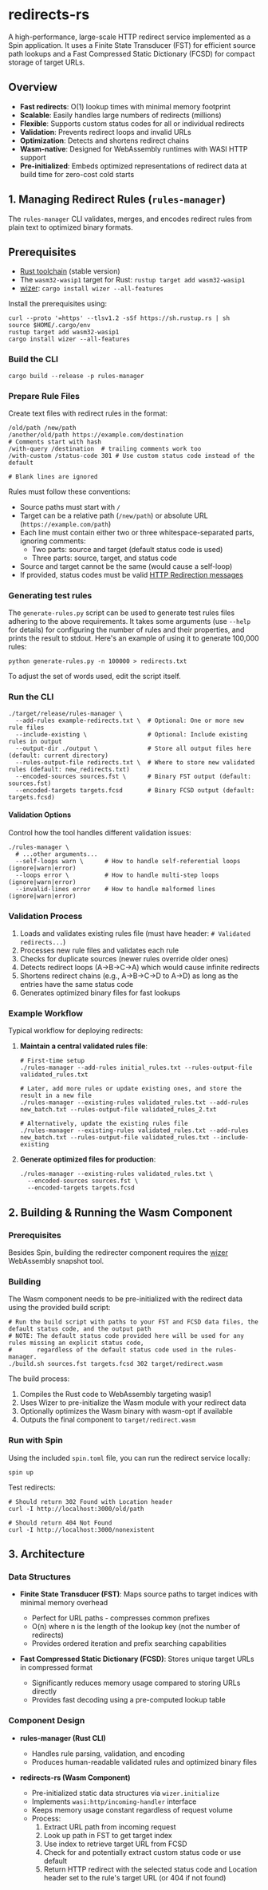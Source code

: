 # redirects-rs

A high-performance, large-scale HTTP redirect service implemented as a Spin application.
It uses a Finite State Transducer (FST) for efficient source path lookups and a Fast Compressed Static Dictionary (FCSD)
for compact storage of target URLs.

## Overview

- **Fast redirects**: O(1) lookup times with minimal memory footprint
- **Scalable**: Easily handles large numbers of redirects (millions)
- **Flexible**: Supports custom status codes for all or individual redirects
- **Validation**: Prevents redirect loops and invalid URLs
- **Optimization**: Detects and shortens redirect chains
- **Wasm-native**: Designed for WebAssembly runtimes with WASI HTTP support
- **Pre-initialized**: Embeds optimized representations of redirect data at build time for zero-cost cold starts

## 1. Managing Redirect Rules (`rules-manager`)

The `rules-manager` CLI validates, merges, and encodes redirect rules from plain text to optimized binary formats.

## Prerequisites

- [Rust toolchain](https://www.rust-lang.org/tools/install) (stable version)
- The `wasm32-wasip1` target for Rust: `rustup target add wasm32-wasip1`
- [wizer](https://github.com/bytecodealliance/wizer): `cargo install wizer --all-features`

Install the prerequisites using:

```
curl --proto '=https' --tlsv1.2 -sSf https://sh.rustup.rs | sh
source $HOME/.cargo/env
rustup target add wasm32-wasip1
cargo install wizer --all-features
```

### Build the CLI

```shell
cargo build --release -p rules-manager
```

### Prepare Rule Files

Create text files with redirect rules in the format:

```
/old/path /new/path
/another/old/path https://example.com/destination
# Comments start with hash
/with-query /destination  # trailing comments work too
/with-custom /status-code 301 # Use custom status code instead of the default

# Blank lines are ignored
```

Rules must follow these conventions:

- Source paths must start with `/`
- Target can be a relative path (`/new/path`) or absolute URL (`https://example.com/path`)
- Each line must contain either two or three whitespace-separated parts, ignoring comments:
  - Two parts: source and target (default status code is used)
  - Three parts: source, target, and status code
- Source and target cannot be the same (would cause a self-loop)
- If provided, status codes must be valid
  [HTTP Redirection messages](https://developer.mozilla.org/en-US/docs/Web/HTTP/Reference/Status#redirection_messages)

### Generating test rules

The `generate-rules.py` script can be used to generate test rules files adhering to the above requirements. It takes
some arguments (use `--help` for details) for configuring the number of rules and their properties, and prints the
result to stdout. Here's an example of using it to generate 100,000 rules:

```shell
python generate-rules.py -n 100000 > redirects.txt
```

To adjust the set of words used, edit the script itself.

### Run the CLI

```shell
./target/release/rules-manager \
  --add-rules example-redirects.txt \  # Optional: One or more new rule files
  --include-existing \                 # Optional: Include existing rules in output
  --output-dir ./output \              # Store all output files here (default: current directory)
  --rules-output-file redirects.txt \  # Where to store new validated rules (default: new_redirects.txt)
  --encoded-sources sources.fst \      # Binary FST output (default: sources.fst)
  --encoded-targets targets.fcsd       # Binary FCSD output (default: targets.fcsd)
```

#### Validation Options

Control how the tool handles different validation issues:

```shell
./rules-manager \
  # ...other arguments...
  --self-loops warn \      # How to handle self-referential loops (ignore|warn|error)
  --loops error \          # How to handle multi-step loops (ignore|warn|error)
  --invalid-lines error    # How to handle malformed lines (ignore|warn|error)
```

### Validation Process

1. Loads and validates existing rules file (must have header: `# Validated redirects...`)
2. Processes new rule files and validates each rule
3. Checks for duplicate sources (newer rules override older ones)
4. Detects redirect loops (A→B→C→A) which would cause infinite redirects
5. Shortens redirect chains (e.g., A→B→C→D to A→D) as long as the entries have the same status code
6. Generates optimized binary files for fast lookups

### Example Workflow

Typical workflow for deploying redirects:

1. **Maintain a central validated rules file**:
   ```shell
   # First-time setup
   ./rules-manager --add-rules initial_rules.txt --rules-output-file validated_rules.txt

   # Later, add more rules or update existing ones, and store the result in a new file
   ./rules-manager --existing-rules validated_rules.txt --add-rules new_batch.txt --rules-output-file validated_rules_2.txt

   # Alternatively, update the existing rules file
   ./rules-manager --existing-rules validated_rules.txt --add-rules new_batch.txt --rules-output-file validated_rules.txt --include-existing
   ```

2. **Generate optimized files for production**:
   ```shell
   ./rules-manager --existing-rules validated_rules.txt \
     --encoded-sources sources.fst \
     --encoded-targets targets.fcsd
   ```

## 2. Building & Running the Wasm Component

### Prerequisites

Besides Spin, building the redirecter component requires the
[wizer](https://github.com/bytecodealliance/wizer) WebAssembly snapshot tool.

### Building

The Wasm component needs to be pre-initialized with the redirect data using the provided build script:

```shell
# Run the build script with paths to your FST and FCSD data files, the default status code, and the output path
# NOTE: The default status code provided here will be used for any rules missing an explicit status code,
#       regardless of the default status code used in the rules-manager.
./build.sh sources.fst targets.fcsd 302 target/redirect.wasm
```

The build process:

1. Compiles the Rust code to WebAssembly targeting wasip1
2. Uses Wizer to pre-initialize the Wasm module with your redirect data
3. Optionally optimizes the Wasm binary with wasm-opt if available
4. Outputs the final component to `target/redirect.wasm`

### Run with Spin

Using the included `spin.toml` file, you can run the redirect service locally:

```shell
spin up
```

Test redirects:

```shell
# Should return 302 Found with Location header
curl -I http://localhost:3000/old/path

# Should return 404 Not Found
curl -I http://localhost:3000/nonexistent
```

## 3. Architecture

### Data Structures

- **Finite State Transducer (FST)**: Maps source paths to target indices with minimal memory overhead
  - Perfect for URL paths - compresses common prefixes
  - O(n) where n is the length of the lookup key (not the number of redirects)
  - Provides ordered iteration and prefix searching capabilities

- **Fast Compressed Static Dictionary (FCSD)**: Stores unique target URLs in compressed format
  - Significantly reduces memory usage compared to storing URLs directly
  - Provides fast decoding using a pre-computed lookup table

### Component Design

- **rules-manager (Rust CLI)**
  - Handles rule parsing, validation, and encoding
  - Produces human-readable validated rules and optimized binary files

- **redirects-rs (Wasm Component)**
  - Pre-initialized static data structures via `wizer.initialize`
  - Implements `wasi:http/incoming-handler` interface
  - Keeps memory usage constant regardless of request volume
  - Process:
    1. Extract URL path from incoming request
    2. Look up path in FST to get target index
    3. Use index to retrieve target URL from FCSD
    4. Check for and potentially extract custom status code or use default
    4. Return HTTP redirect with the selected status code and Location header set to the rule's target URL (or 404 if
       not found)
